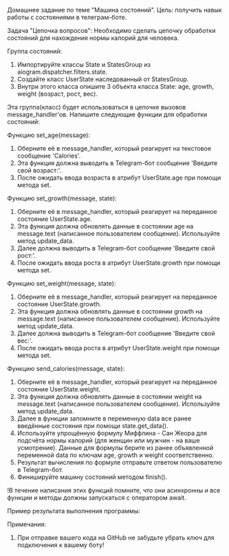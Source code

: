 Домашнее задание по теме "Машина состояний".
Цель: получить навык работы с состояниями в телеграм-боте.

Задача "Цепочка вопросов":
Необходимо сделать цепочку обработки состояний для нахождения нормы калорий для человека.

Группа состояний:
1.	Импортируйте классы State и StatesGroup из aiogram.dispatcher.filters.state.
2.	Создайте класс UserState наследованный от StatesGroup.
3.	Внутри этого класса опишите 3 объекта класса State: age, growth, weight (возраст, рост, вес).

Эта группа(класс) будет использоваться в цепочке вызовов message_handler'ов. Напишите следующие функции для обработки состояний:

Функцию set_age(message):

1.	Оберните её в message_handler, который реагирует на текстовое сообщение 'Calories'.
2.	Эта функция должна выводить в Telegram-бот сообщение 'Введите свой возраст:'.
3.	После ожидать ввода возраста в атрибут UserState.age при помощи метода set.

Функцию set_growth(message, state):

1.	Оберните её в message_handler, который реагирует на переданное состояние UserState.age.
2.	Эта функция должна обновлять данные в состоянии age на message.text (написанное пользователем сообщение). Используйте метод update_data.
3.	Далее должна выводить в Telegram-бот сообщение 'Введите свой рост:'.
4.	После ожидать ввода роста в атрибут UserState.growth при помощи метода set.

Функцию set_weight(message, state):

1.	Оберните её в message_handler, который реагирует на переданное состояние UserState.growth.
2.	Эта функция должна обновлять данные в состоянии growth на message.text (написанное пользователем сообщение). Используйте метод update_data.
3.	Далее должна выводить в Telegram-бот сообщение 'Введите свой вес:'.
4.	После ожидать ввода роста в атрибут UserState.weight при помощи метода set.

Функцию send_calories(message, state):

1.	Оберните её в message_handler, который реагирует на переданное состояние UserState.weight.
2.	Эта функция должна обновлять данные в состоянии weight на message.text (написанное пользователем сообщение). Используйте метод update_data.
3.	Далее в функции запомните в переменную data все ранее введённые состояния при помощи state.get_data().
4.	Используйте упрощённую формулу Миффлина - Сан Жеора для подсчёта нормы калорий (для женщин или мужчин - на ваше усмотрение). Данные для формулы берите из ранее объявленной переменной data по ключам age, growth и weight соответственно.
5.	Результат вычисления по формуле отправьте ответом пользователю в Telegram-бот.
6.	Финишируйте машину состояний методом finish().

!В течение написания этих функций помните, что они асинхронны и все функции и методы должны запускаться с оператором await.

Пример результата выполнения программы:
 
Примечания:

1.	При отправке вашего кода на GitHub не забудьте убрать ключ для подключения к вашему боту!

